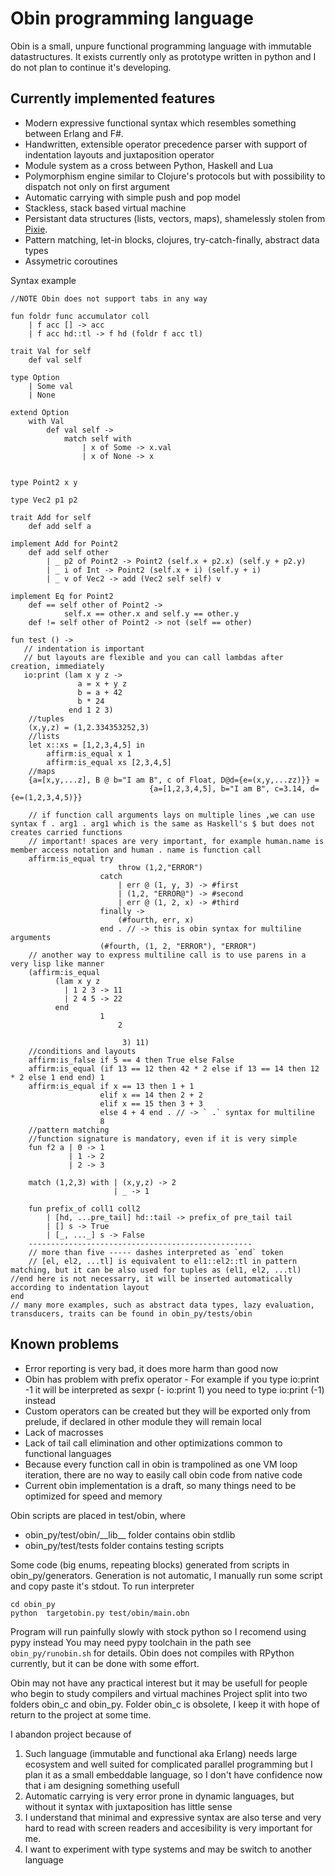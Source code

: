 # Obin programming language

Obin is a small, unpure functional programming language with immutable datastructures.
It exists currently only as prototype written in python and I do not plan to continue it's developing.

## Currently implemented features
* Modern expressive functional syntax which resembles something between Erlang and F#.
* Handwritten, extensible operator precedence parser with support of indentation layouts and juxtaposition operator
* Module system as a cross between Python, Haskell and Lua
* Polymorphism engine similar to Clojure's protocols but with possibility to dispatch not only on first argument
* Automatic carrying with simple push and pop model
* Stackless, stack based virtual machine
* Persistant data structures (lists, vectors, maps), shamelessly stolen from [Pixie](https://github.com/pixie-lang/pixie). 
* Pattern matching, let-in blocks, clojures, try-catch-finally, abstract data types
* Assymetric coroutines
 

Syntax example
```
//NOTE Obin does not support tabs in any way

fun foldr func accumulator coll
    | f acc [] -> acc
    | f acc hd::tl -> f hd (foldr f acc tl)

trait Val for self
    def val self

type Option
    | Some val
    | None

extend Option
    with Val
        def val self ->
            match self with
                | x of Some -> x.val
                | x of None -> x


type Point2 x y

type Vec2 p1 p2

trait Add for self
    def add self a

implement Add for Point2
    def add self other
        | _ p2 of Point2 -> Point2 (self.x + p2.x) (self.y + p2.y)
        | _ i of Int -> Point2 (self.x + i) (self.y + i)
        | _ v of Vec2 -> add (Vec2 self self) v

implement Eq for Point2
    def == self other of Point2 ->
            self.x == other.x and self.y == other.y
    def != self other of Point2 -> not (self == other)

fun test () ->
   // indentation is important
   // but layouts are flexible and you can call lambdas after creation, immediately
   io:print (lam x y z ->
               a = x + y z
               b = a + 42
               b * 24
             end 1 2 3)
    //tuples
    (x,y,z) = (1,2.334353252,3)
    //lists
    let x::xs = [1,2,3,4,5] in
        affirm:is_equal x 1
        affirm:is_equal xs [2,3,4,5]
    //maps
    {a=[x,y,...z], B @ b="I am B", c of Float, D@d={e=(x,y,...zz)}} =
                               {a=[1,2,3,4,5], b="I am B", c=3.14, d={e=(1,2,3,4,5)}}
                    
    // if function call arguments lays on multiple lines ,we can use syntax f . arg1 . arg1 which is the same as Haskell's $ but does not creates carried functions
    // important! spaces are very important, for example human.name is member access notation and human . name is function call 
    affirm:is_equal try
                        throw (1,2,"ERROR")
                    catch
                        | err @ (1, y, 3) -> #first
                        | (1,2, "ERROR@") -> #second
                        | err @ (1, 2, x) -> #third
                    finally ->
                        (#fourth, err, x)
                    end . // -> this is obin syntax for multiline arguments
                    (#fourth, (1, 2, "ERROR"), "ERROR")
    // another way to express multiline call is to use parens in a very lisp like manner
    (affirm:is_equal 
          (lam x y z
            | 1 2 3 -> 11
            | 2 4 5 -> 22
          end
                    1
                        2

                         3) 11)
    //conditions and layouts
    affirm:is_false if 5 == 4 then True else False
    affirm:is_equal (if 13 == 12 then 42 * 2 else if 13 == 14 then 12 * 2 else 1 end end) 1
    affirm:is_equal if x == 13 then 1 + 1
                    elif x == 14 then 2 + 2
                    elif x == 15 then 3 + 3
                    else 4 + 4 end . // -> ` .` syntax for multiline
                    8
    //pattern matching
    //function signature is mandatory, even if it is very simple
    fun f2 a | 0 -> 1
             | 1 -> 2
             | 2 -> 3
    
    match (1,2,3) with | (x,y,z) -> 2
                       | _ -> 1
                       
    fun prefix_of coll1 coll2
        | [hd, ...pre_tail] hd::tail -> prefix_of pre_tail tail
        | [] s -> True
        | [_, ..._] s -> False
    --------------------------------------------------
    // more than five ----- dashes interpreted as `end` token
    // [el, el2, ...tl] is equivalent to el1::el2::tl in pattern matching, but it can be also used for tuples as (el1, el2, ...tl)
//end here is not necessarry, it will be inserted automatically according to indentation layout
end 
// many more examples, such as abstract data types, lazy evaluation, transducers, traits can be found in obin_py/tests/obin
```

## Known problems
* Error reporting is very bad, it does more harm than good now
* Obin has problem with prefix operator - 
    For example if you type
    io:print -1 it will be interpreted as sexpr (- io:print 1) you need to type
    io:print (-1) instead
* Custom operators can be created but they will be exported only from prelude, if declared in other module they will remain local
* Lack of macrosses
* Lack of tail call elimination and other optimizations common to functional languages
* Because every function call in obin is trampolined as one VM loop iteration, there are no way to easily call obin code from native code
* Current obin implementation is a draft, so many things need to be optimized for speed and memory


Obin scripts are placed in test/obin, where
* obin_py/test/obin/\_\_lib__ folder contains obin stdlib
* obin_py/test/tests folder contains testing scripts

Some code (big enums, repeating blocks) generated from scripts in obin_py/generators. Generation is not automatic, I manually run some script and copy paste it's stdout.
To run interpreter
```
cd obin_py 
python  targetobin.py test/obin/main.obn
```
Program will run painfully slowly with stock python so I recomend using pypy instead
You may need pypy toolchain in the path see ```obin_py/runobin.sh``` for details.
Obin does not compiles with RPython currently, but it can be done with some effort.


Obin may not have any practical interest but it may be usefull for people who begin to study compilers and virtual machines
Project split into two folders obin_c and obin_py. Folder obin_c is obsolete, I keep it with hope of return to the project at some time.


I abandon project because of
1. Such language (immutable and functional aka Erlang) needs large ecosystem and well suited for complicated parallel programming but I plan it as a small embeddable language, so I don't have confidence now that i am designing something usefull
2. Automatic carrying is very error prone in dynamic languages, but without it syntax with juxtaposition has little sense
3. I understand that minimal and expressive syntax are also terse and very hard to read with screen readers and accesibility is very important for me.
4. I want to experiment with type systems and may be switch to another language
